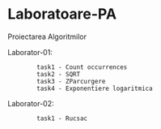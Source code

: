# Laboratoare-PA
Proiectarea Algoritmilor

Laborator-01: 

            task1 - Count occurrences
            task2 - SQRT
            task3 - ZParcurgere
            task4 - Exponentiere logaritmica
                       
Laborator-02: 

            task1 - Rucsac
                        
